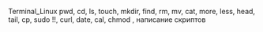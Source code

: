 Terminal_Linux
pwd, cd, ls, touch, mkdir, find, rm, mv, cat, more, less, head, tail, cp, sudo !!, curl, date, cal, chmod , написание скриптов
